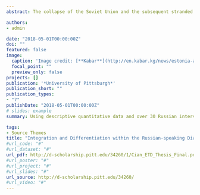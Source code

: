 ```yaml
---
abstract: The collapse of the Soviet Union and the subsequent stranded Russian-speaking diaspora in former Soviet republics created a unique environment for testing the effect of political institutions and economic climate on minority integration. Using descriptive quantitative data and over 30 interviews performed in Russian while living in Estonia and Kyrgyzstan, I analyze the levels of integration of both countries' Russian-speaking minorities. Estonia and Kyrgyzstan provide the necessary conditions to test the effect of political institutions and economic climate on minority integration because they differ dramatically in these areas after independence. In comparing the two Russian-speaking minorities, I also assess overall identification, personal relation to the Russian Federation, general relation to the titular population, and reactions to Ukraine and Crimea.My findings from both Estonia and Kyrgyzstan reveal that both minority groups have integrated into their host countries, but the degree of that integration differs substantially. The more robust Estonian economy and the inherent benefits from European Union membership prevented mass emigration after 1991, but slight discriminatory citizenship and Russian language policies result in a less integrated Russian community that tends towards local identification. The more accommodating Kyrgyz governmental policies, both in terms of citizenship and the Russian language, created a highly integrated minority population, but the poor economic climate of Kyrgyzstan incentivized the majority of the Russian-speaking community to immigrate back to Russia. The separate levels of integration and different forms identification achieved by both communities suggest that political institutions largely affect integration, but economic climate dictates emigration and can mitigate detrimental effects from discriminatory political institutions.

authors:
- admin

date: "2018-05-01T00:00:00Z"
doi: ""
featured: false
image:
  caption: 'Image credit: [**Kabar**](http://en.kabar.kg/news/estonia-and-kyrgyzstan-to-sign-agreement-on-avoidance-of-double-taxation/)'
  focal_point: ""
  preview_only: false
projects: []
publication: '*University of Pittsburgh*'
publication_short: ""
publication_types:
- "7"
publishDate: "2018-05-01T00:00:00Z"
# slides: example
summary: Using descriptive quantitative data and over 30 Russian interviews in Estonia and Kyrgyzstan, I analyze the levels of integration of both countries' Russian-speaking minorities. I argue that the separate levels of integration and different forms identification achieved by both communities suggest that political institutions largely affect integration, but economic climate dictates emigration and can mitigate detrimental effects from discriminatory political institutions.

tags:
- Source Themes
title: "Integration and Differentiation within the Russian-speaking Diaspora: Estonia and Kyrgyzstan" 
#url_code: "#"
#url_dataset: "#"
url_pdf: http://d-scholarship.pitt.edu/34260/1/Cian_ETD_Thesis_Final.pdf
#url_poster: "#"
#url_project: "#" 
#url_slides: "#"
url_source: http://d-scholarship.pitt.edu/34260/
#url_video: "#"
---
```



